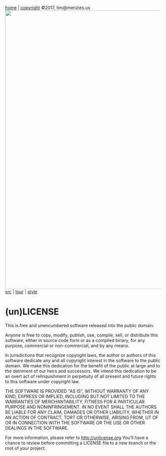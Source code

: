 [home](http://tiny.cc/koff) |
[copyright](https://github.com/koffee/script/blob/master/LICENSE.md) &copy;2017, tim&commat;menzies.us<br>
[<img width=900 src=https://raw.githubusercontent.com/koffee/script/master/img/head.jpg>](http://tiny.cc/koff)<br>
[src](https://github.com/koffee/script/tree/master/lib) |
[tour](https://github.com/koffee/script/blob/master/docs/TOUR.md) |
[style](https://github.com/koffee/script/blob/master/docs/STYLE.md) 


<img align=left width="http://image1.redbull.com/rbcom/010/2014-10-28/1331686993079_2/0001/1/560/2/unlicensed-logo-560.png">


# (un)LICENSE

This is free and unencumbered software released into the
public domain.

Anyone is free to copy, modify, publish, use, compile, sell,
or distribute this software, either in source code form or
as a compiled binary, for any purpose, commercial or
non-commercial, and by any means.

In jurisdictions that recognize copyright laws, the author
or authors of this software dedicate any and all copyright
interest in the software to the public domain. We make this
dedication for the benefit of the public at large and to the
detriment of our heirs and successors. We intend this
dedication to be an overt act of relinquishment in
perpetuity of all present and future rights to this software
under copyright law.

THE SOFTWARE IS PROVIDED "AS IS", WITHOUT WARRANTY OF ANY
KIND, EXPRESS OR IMPLIED, INCLUDING BUT NOT LIMITED TO THE
WARRANTIES OF MERCHANTABILITY, FITNESS FOR A PARTICULAR
PURPOSE AND NONINFRINGEMENT. IN NO EVENT SHALL THE AUTHORS
BE LIABLE FOR ANY CLAIM, DAMAGES OR OTHER LIABILITY, WHETHER
IN AN ACTION OF CONTRACT, TORT OR OTHERWISE, ARISING FROM,
UT OF OR IN CONNECTION WITH THE SOFTWARE OR THE USE OR
OTHER DEALINGS IN THE SOFTWARE.

For more information, please refer to <http://unlicense.org>
You'll have a chance to review before committing a LICENSE
file to a new branch or the root of your project.

